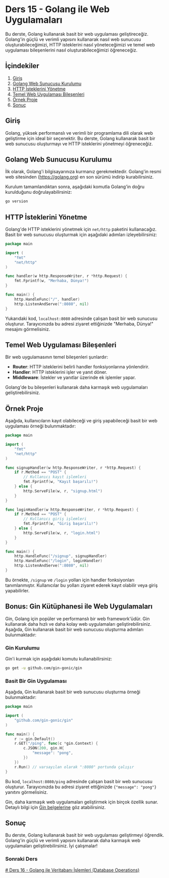 # Ders 15 - Golang ile Web Uygulamaları

Bu derste, Golang kullanarak basit bir web uygulaması geliştireceğiz. Golang'in güçlü ve verimli yapısını kullanarak nasıl web sunucusu oluşturabileceğimizi, HTTP isteklerini nasıl yöneteceğimizi ve temel web uygulaması bileşenlerini nasıl oluşturabileceğimizi öğreneceğiz.

## İçindekiler

1. [Giriş](#giriş)
2. [Golang Web Sunucusu Kurulumu](#golang-web-sunucusu-kurulumu)
3. [HTTP İsteklerini Yönetme](#http-isteklerini-yonetme)
4. [Temel Web Uygulaması Bileşenleri](#temel-web-uygulaması-bileşenleri)
5. [Örnek Proje](#örnek-proje)
6. [Sonuç](#sonuç)

## Giriş

Golang, yüksek performanslı ve verimli bir programlama dili olarak web geliştirme için ideal bir seçenektir. Bu derste, Golang kullanarak basit bir web sunucusu oluşturmayı ve HTTP isteklerini yönetmeyi öğreneceğiz.

## Golang Web Sunucusu Kurulumu

İlk olarak, Golang'i bilgisayarınıza kurmanız gerekmektedir. Golang'in resmi web sitesinden (https://golang.org) en son sürümü indirip kurabilirsiniz.

Kurulum tamamlandıktan sonra, aşağıdaki komutla Golang'in doğru kurulduğunu doğrulayabilirsiniz:

```sh
go version
```

## HTTP İsteklerini Yönetme

Golang'de HTTP isteklerini yönetmek için `net/http` paketini kullanacağız. Basit bir web sunucusu oluşturmak için aşağıdaki adımları izleyebilirsiniz:

```go
package main

import (
    "fmt"
    "net/http"
)

func handler(w http.ResponseWriter, r *http.Request) {
    fmt.Fprintf(w, "Merhaba, Dünya!")
}

func main() {
    http.HandleFunc("/", handler)
    http.ListenAndServe(":8080", nil)
}
```

Yukarıdaki kod, `localhost:8080` adresinde çalışan basit bir web sunucusu oluşturur. Tarayıcınızda bu adresi ziyaret ettiğinizde "Merhaba, Dünya!" mesajını görmelisiniz.

## Temel Web Uygulaması Bileşenleri

Bir web uygulamasının temel bileşenleri şunlardır:

- **Router**: HTTP isteklerini belirli handler fonksiyonlarına yönlendirir.
- **Handler**: HTTP isteklerini işler ve yanıt döner.
- **Middleware**: İstekler ve yanıtlar üzerinde ek işlemler yapar.

Golang'de bu bileşenleri kullanarak daha karmaşık web uygulamaları geliştirebilirsiniz.

## Örnek Proje

Aşağıda, kullanıcıların kayıt olabileceği ve giriş yapabileceği basit bir web uygulaması örneği bulunmaktadır:

```go
package main

import (
    "fmt"
    "net/http"
)

func signupHandler(w http.ResponseWriter, r *http.Request) {
    if r.Method == "POST" {
        // Kullanıcı kayıt işlemleri
        fmt.Fprintf(w, "Kayıt başarılı!")
    } else {
        http.ServeFile(w, r, "signup.html")
    }
}

func loginHandler(w http.ResponseWriter, r *http.Request) {
    if r.Method == "POST" {
        // Kullanıcı giriş işlemleri
        fmt.Fprintf(w, "Giriş başarılı!")
    } else {
        http.ServeFile(w, r, "login.html")
    }
}

func main() {
    http.HandleFunc("/signup", signupHandler)
    http.HandleFunc("/login", loginHandler)
    http.ListenAndServe(":8080", nil)
}
```

Bu örnekte, `/signup` ve `/login` yolları için handler fonksiyonları tanımlanmıştır. Kullanıcılar bu yolları ziyaret ederek kayıt olabilir veya giriş yapabilirler.

## Bonus: Gin Kütüphanesi ile Web Uygulamaları

Gin, Golang için popüler ve performanslı bir web framework'üdür. Gin kullanarak daha hızlı ve daha kolay web uygulamaları geliştirebilirsiniz. Aşağıda, Gin kullanarak basit bir web sunucusu oluşturma adımları bulunmaktadır:

### Gin Kurulumu

Gin'i kurmak için aşağıdaki komutu kullanabilirsiniz:

```sh
go get -u github.com/gin-gonic/gin
```

### Basit Bir Gin Uygulaması

Aşağıda, Gin kullanarak basit bir web sunucusu oluşturma örneği bulunmaktadır:

```go
package main

import (
    "github.com/gin-gonic/gin"
)

func main() {
    r := gin.Default()
    r.GET("/ping", func(c *gin.Context) {
        c.JSON(200, gin.H{
            "message": "pong",
        })
    })
    r.Run() // varsayılan olarak ":8080" portunda çalışır
}
```

Bu kod, `localhost:8080/ping` adresinde çalışan basit bir web sunucusu oluşturur. Tarayıcınızda bu adresi ziyaret ettiğinizde `{"message": "pong"}` yanıtını görmelisiniz.

Gin, daha karmaşık web uygulamaları geliştirmek için birçok özellik sunar. Detaylı bilgi için [Gin belgelerine](https://github.com/gin-gonic/gin) göz atabilirsiniz.

## Sonuç

Bu derste, Golang kullanarak basit bir web uygulaması geliştirmeyi öğrendik. Golang'in güçlü ve verimli yapısını kullanarak daha karmaşık web uygulamaları geliştirebilirsiniz. İyi çalışmalar!

### Sonraki Ders

[# Ders 16 - Golang ile Veritabanı İşlemleri (Database Operations)](../ders16/README.md)